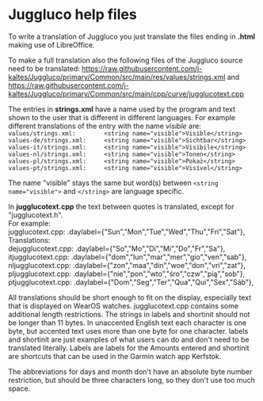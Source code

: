 # Juggluco help files
To write a translation of Juggluco you just translate the files ending in **.html** making use of LibreOffice.

To make a full translation also the following files of the
Juggluco source need to be translated: https://raw.githubusercontent.com/j-kaltes/Juggluco/primary/Common/src/main/res/values/strings.xml and https://raw.githubusercontent.com/j-kaltes/Juggluco/primary/Common/src/main/cpp/curve/jugglucotext.cpp

The entries in ****strings.xml**** have a name used by the program and text shown to the user that is different in different languages.
For example different translations of the entry with the name *visible* are:
`values/strings.xml:		<string name="visible">Visible</string>`  
`values-de/strings.xml:		<string name="visible">Sichtbar</string>`  
`values-it/strings.xml:		<string name="visible">Visibile</string>`  
`values-nl/strings.xml:		<string name="visible">Tonen</string>`  
`values-pl/strings.xml:		<string name="visible">Pokaż</string>`  
`values-pt/strings.xml:		<string name="visible">Visível</string>`  

The name "visible" stays the same but word(s) between `<string name="visible">` and `</string>` are language specific.  
  
In ****jugglucotext.cpp**** the text between quotes is translated, except for "jugglucotext.h".  
For example:  
jugglucotext.cpp:	.daylabel={"Sun","Mon","Tue","Wed","Thu","Fri","Sat"},  
Translations:  
dejugglucotext.cpp:	.daylabel={"So","Mo","Di","Mi","Do","Fr","Sa"},  
itjugglucotext.cpp:	.daylabel={"dom","lun","mar","mer","gio","ven","sab"},  
nljugglucotext.cpp:	.daylabel={"zon","maa","din","woe","don","vri","zat"},  
pljugglucotext.cpp:	.daylabel={"nie","pon","wto","śro","czw","pią","sob"},  
ptjugglucotext.cpp:	.daylabel={"Dom","Seg","Ter","Qua","Qui","Sex","Sáb"},  
  
All translations should be short enough to fit on the display, especially text that is displayed on WearOS watches.
jugglucotext.cpp contains some additional length restrictions. The strings in labels and shortinit should not be longer than 11 bytes. In unaccented English text each character is one byte, but accented text uses more than one byte for one character.
labels and shortinit are just examples of what users can do and don't need to be translated literally. Labels are labels for the Amounts entered and shortinit are shortcuts that can be used in the Garmin watch app Kerfstok.

The abbreviations for days and month don't have an absolute byte number restriction, but should be three characters long, so they don't use too much space.
